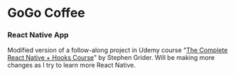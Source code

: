 # GoGo Coffee
### React Native App
Modified version of a follow-along project in Udemy course "[The Complete React Native + Hooks Course](https://www.udemy.com/share/101WqMAEUSc1ZbRno=/)" by
Stephen Grider. Will be making more changes as I try to learn more React Native.
